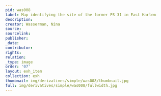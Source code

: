 ```yaml
---
pid: was008
label: Map identifying the site of the former PS 31 in East Harlem
description:
creator: Wasserman, Nina
source:
sourcelink:
publisher:
_date:
contributor:
rights:
relation:
_type: image
order: '07'
layout: exh_item
collection: exh
thumbnail: img/derivatives/simple/was008/thumbnail.jpg
full: img/derivatives/simple/was008/fullwidth.jpg
---
```

